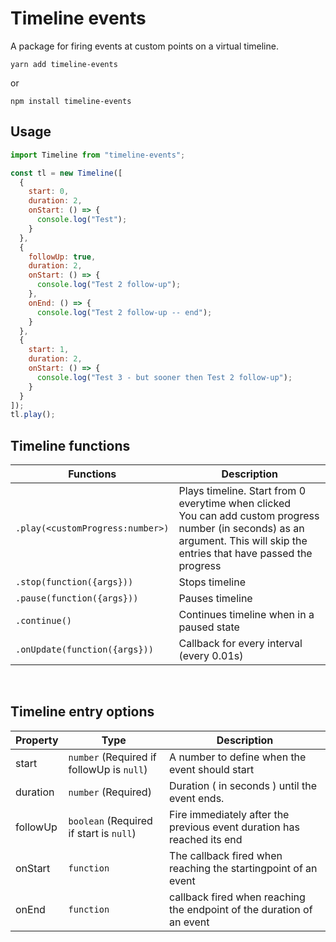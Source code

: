 # Timeline events

A package for firing events at custom points on a virtual timeline.

```
yarn add timeline-events
```

or

```
npm install timeline-events
```

## Usage

```javascript
import Timeline from "timeline-events";

const tl = new Timeline([
  {
    start: 0,
    duration: 2,
    onStart: () => {
      console.log("Test");
    }
  },
  {
    followUp: true,
    duration: 2,
    onStart: () => {
      console.log("Test 2 follow-up");
    },
    onEnd: () => {
      console.log("Test 2 follow-up -- end");
    }
  },
  {
    start: 1,
    duration: 2,
    onStart: () => {
      console.log("Test 3 - but sooner then Test 2 follow-up");
    }
  }
]);
tl.play();
```

## Timeline functions

| Functions                        | Description                                                                                                                                                                     |
| -------------------------------- | ------------------------------------------------------------------------------------------------------------------------------------------------------------------------------- |
| `.play(<customProgress:number>)` | Plays timeline. Start from 0 everytime when clicked<br>You can add custom progress number (in seconds) as an argument. This will skip the entries that have passed the progress |
| `.stop(function({args}))`        | Stops timeline                                                                                                                                                                  |
| `.pause(function({args}))`       | Pauses timeline                                                                                                                                                                 |
| `.continue()`                    | Continues timeline when in a paused state                                                                                                                                       |
| `.onUpdate(function({args}))`    | Callback for every interval (every 0.01s)                                                                                                                                       |

<br>

## Timeline entry options

| Property | Type                                      | Description                                                            |
| -------- | ----------------------------------------- | ---------------------------------------------------------------------- |
| start    | `number` (Required if followUp is `null`) | A number to define when the event should start                         |
| duration | `number` (Required)                       | Duration ( in seconds ) until the event ends.                          |
| followUp | `boolean` (Required if start is `null`)   | Fire immediately after the previous event duration has reached its end |
| onStart  | `function`                                | The callback fired when reaching the startingpoint of an event         |
| onEnd    | `function`                                | callback fired when reaching the endpoint of the duration of an event  |
